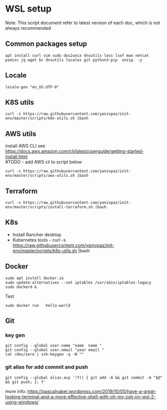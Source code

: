 # WSL setup
Note: This script document refer to latest version of each doc, which is not always recommended  


## Common packages setup
```
apt install curl vim sudo dos2unix dnsutils less lsof man netcat psmisc jq wget bc dnsutils locales git python3-pip  unzip  -y
```

## Locale
```
locale-gen "en_US.UTF-8"
```

## K8S utils 
```
curl -s https://raw.githubusercontent.com/yanivpaz/init-env/master/scripts/k8s-utils.sh |bash
```
## AWS utils 


install AWS CLI  see https://docs.aws.amazon.com/cli/latest/userguide/getting-started-install.html  
#TODO - add AWS cli to script below

```
curl -s https://raw.githubusercontent.com/yanivpaz/init-env/master/scripts/aws-utils.sh |bash
```

## Terraform 
```
curl -s https://raw.githubusercontent.com/yanivpaz/init-env/master/scripts/install-terraform.sh |bash
```

## K8s
* Install  Rancher desktop 
* Kubernetes tools - curl -s https://raw.githubusercontent.com/yanivpaz/init-env/master/scripts/k8s-utils.sh |bash


## Docker  
```
sudo apt install docker.io
sudo update-alternatives --set iptables /usr/sbin/iptables-legacy
sudo dockerd &
```

Test 
```
sudo docker run   hello-world
```


## Git 
### key gen 
```
git config --global user.name "name  name "
git config --global user.email "your email "
cat /dev/zero | ssh-keygen -q -N ""
```

### git alias for add commit and push
```
git config --global alias.acp '!f() { git add -A && git commit -m "$@" && git push; }; f'
```


more info:
https://pascalnaber.wordpress.com/2019/10/05/have-a-great-looking-terminal-and-a-more-effective-shell-with-oh-my-zsh-on-wsl-2-using-windows/  



